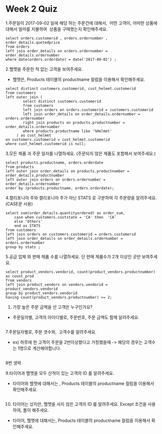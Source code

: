 # Week 2 Quiz

1.주문일이 2017-09-02 일에 해당 하는 주문건에 대해서,  어떤 고객이, 어떠한 상품에 대해서 얼마를 지불하여  상품을 구매했는지 확인해주세요.

```
select orders.customerid , orders.ordernumber , order_details.quotedprice 
from orders
left join order_details on orders.ordernumber = order_details.ordernumber 
where date(orders.orderdate) = date('2017-09-02') ;
```

2.헬멧을 주문한 적 없는 고객을 보여주세요.

- 헬맷은, Products 테이블의 productname 컬럼을 이용해서 확인해주세요.
```
select distinct customers.customerid, cust_helmet.customerid
from customers
left outer join (
		select distinct customers.customerid
		from customers
		left join orders on orders.customerid = customers.customerid 
		left join order_details on order_details.ordernumber = orders.ordernumber 
		right join products on products.productnumber = order_details.ordernumber 
		where products.productname like '%Helmet'
	 ) as cust_helmet
on customers.customerid = cust_helmet.customerid
where cust_helmet.customerid is null;
```

3.모든 제품 과 주문 일자를 나열하세요. (주문되지 않은 제품도 포함해서 보여주세요.)

```
select products.productname, orders.orderdate
from products 
left outer join order_details on products.productnumber = order_details.productnumber 
left outer join orders on orders.ordernumber = order_details.ordernumber 
order by (products.productname, orders.orderdate);
```

4.캘리포니아 주와 캘리포니아 주가 아닌 STATS 로 구분하여 각 주문량을 알려주세요. (CASE문 사용)

```
select sum(order_details.quantityordered) as order_sum,
	case when customers.custstate = 'CA' then  'CA'
	else 'Others'
	end as STATS
from customers
left join orders on customers.customerid = orders.customerid 
left join order_details on order_details.ordernumber = orders.ordernumber 
group by stats ;
```


5.공급 업체 와 판매 제품 수를 나열하세요. 단 판매 제품수가 2개 이상인 곳만 보여주세요.

```
select product_vendors.vendorid, count(product_vendors.productnumber) as count_prod
from vendors
left join product_vendors on vendors.vendorid = product_vendors.vendorid
group by product_vendors.vendorid 
having count(product_vendors.productnumber) >= 2;
```


1. 가장 높은 주문 금액을 산 고객은 누구인가요?
- 주문일자별, 고객의 아이디별로, 주문번호, 주문 금액도 함께 알려주세요.

```

```

7.주문일자별로, 주문 갯수와,  고객수를 알려주세요.

- ex) 하루에 한 고객이 주문을 2번이상했다고 가정했을때 -> 해당의 경우는 고객수는 1명으로 계산해야합니다.

```

```

8번 생략

9.타이어과 헬멧을 모두 산적이 있는 고객의 ID 를 알려주세요.

- 타이어와 헬멧에 대해서는 , Products 테이블의 productname 컬럼을 이용해서 확인해주세요.

```

```

10. 타이어는 샀지만, 헬멧을 사지 않은 고객의 ID 를 알려주세요. Except 조건을 사용하여, 풀이 해주세요.
- 타이어, 헬멧에 대해서는, Products 테이블의 productname 컬럼을 이용해서 확인해주세요.

```

```

